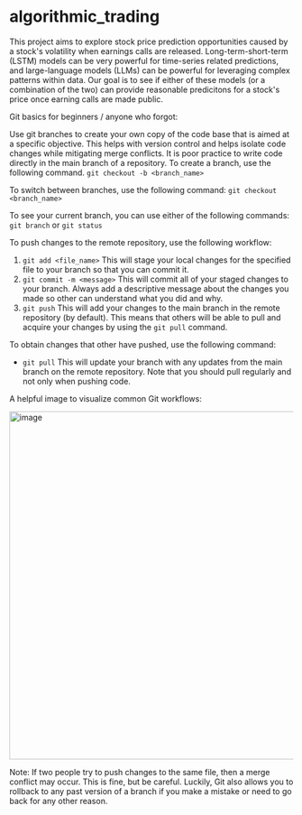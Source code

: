 # algorithmic_trading

This project aims to explore stock price prediction opportunities caused by a stock's volatility when earnings calls are released. Long-term-short-term (LSTM) models can be very powerful for time-series related predictions, and large-language models (LLMs) can be powerful for leveraging complex patterns within data. Our goal is to see if either of these models (or a combination of the two) can provide reasonable predicitons for a stock's price once earning calls are made public. 

Git basics for beginners / anyone who forgot:

Use git branches to create your own copy of the code base that is aimed at a specific objective. This helps with version control and helps isolate code changes while mitigating merge conflicts. It is poor practice to write code directly in the main branch of a repository. To create a branch, use the following command. 
```git checkout -b <branch_name>```

To switch between branches, use the following command: 
```git checkout <branch_name>```

To see your current branch, you can use either of the following commands:
```git branch``` or ```git status```

To push changes to the remote repository, use the following workflow:
1. ```git add <file_name>``` This will stage your local changes for the specified file to your branch so that you can commit it.
3. ```git commit -m <message>``` This will commit all of your staged changes to your branch. Always add a descriptive message about the changes you made so other can understand what you did and why.
4. ```git push``` This will add your changes to the main branch in the remote repository (by default). This means that others will be able to pull and acquire your changes by using the ```git pull``` command.

To obtain changes that other have pushed, use the following command:
- ```git pull``` This will update your branch with any updates from the main branch on the remote repository. Note that you should pull regularly and not only when pushing code.


A helpful image to visualize common Git workflows:


<img width="617" alt="image" src="https://github.com/et-racer2/algorithmic_trading/assets/97319300/421d5f29-d6d7-4f2f-98fe-bb2d16468adb">



Note: If two people try to push changes to the same file, then a merge conflict may occur. This is fine, but be careful. Luckily, Git also allows you to rollback to any past version of a branch if you make a mistake or need to go back for any other reason. 
